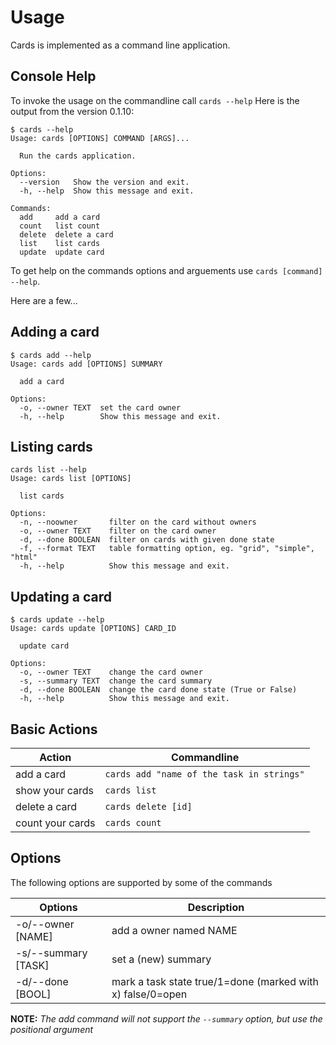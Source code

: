 Usage
=====

Cards is implemented as a command line application.

Console Help
-------------
To invoke the usage on the commandline call `cards --help`
Here is the output from the version 0.1.10:

```
$ cards --help
Usage: cards [OPTIONS] COMMAND [ARGS]...

  Run the cards application.

Options:
  --version   Show the version and exit.
  -h, --help  Show this message and exit.

Commands:
  add     add a card
  count   list count
  delete  delete a card
  list    list cards
  update  update card
```

To get help on the commands options and arguements use `cards [command] --help`.

Here are a few...

Adding a card
-------------

```
$ cards add --help
Usage: cards add [OPTIONS] SUMMARY

  add a card

Options:
  -o, --owner TEXT  set the card owner
  -h, --help        Show this message and exit.
```

Listing cards
-------------

```
cards list --help
Usage: cards list [OPTIONS]

  list cards

Options:
  -n, --noowner       filter on the card without owners
  -o, --owner TEXT    filter on the card owner
  -d, --done BOOLEAN  filter on cards with given done state
  -f, --format TEXT   table formatting option, eg. "grid", "simple", "html"
  -h, --help          Show this message and exit.
```

Updating a card
---------------

```
$ cards update --help
Usage: cards update [OPTIONS] CARD_ID

  update card

Options:
  -o, --owner TEXT    change the card owner
  -s, --summary TEXT  change the card summary
  -d, --done BOOLEAN  change the card done state (True or False)
  -h, --help          Show this message and exit.
```


Basic Actions
-------------

| Action                | Commandline    |
|-----------------------|----------------|
| add a card            | `cards add "name of the task in strings"` |
| show your cards       | `cards list` |
| delete a card         | `cards delete [id]` |
| count your cards      | `cards count` |

Options
---------

The following options are supported by some of the commands

| Options                    | Description |
|----------------------------|-----------------------------|
| -o/--owner [NAME]         | add a owner named NAME    |
| -s/--summary [TASK]       | set a (new) summary       |
| -d/--done [BOOL]          | mark a task state true/1=done (marked with x) false/0=open |

**NOTE:** *The add command will not support the `--summary` option, but use the positional argument*
